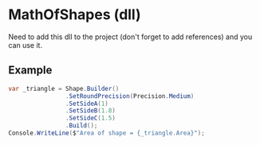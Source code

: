 # MathOfShapes (dll)
Need to add this dll to the project (don't forget to add references) and you can use it.
## Example
```C#
var _triangle = Shape.Builder()
                .SetRoundPrecision(Precision.Medium)
                .SetSideA(1)
                .SetSideB(1.8)
                .SetSideC(1.5)
                .Build();
Console.WriteLine($"Area of shape = {_triangle.Area}");
```
